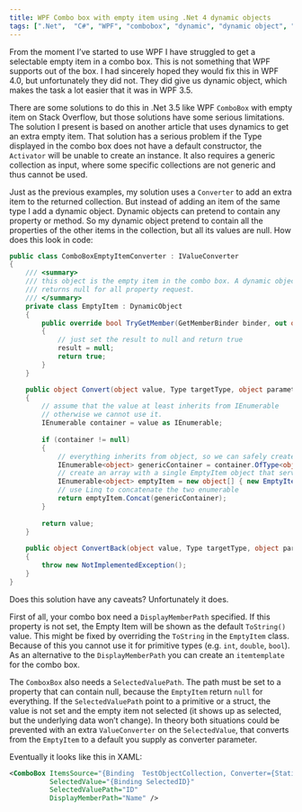 ```yaml
---
title: WPF Combo box with empty item using .Net 4 dynamic objects
tags: [".Net",  "C#", "WPF", "combobox", "dynamic", "dynamic object", "combo box" ]
---
```

From the moment I’ve started to use WPF I have struggled to get a selectable empty item in a combo box. This is not something that WPF supports out of the box. I had sincerely hoped they would fix this in WPF 4.0, but unfortunately they did not. They did give us dynamic object, which makes the task a lot easier that it was in WPF 3.5.
<!--more-->
There are some solutions to do this in .Net 3.5 like WPF `ComboBox` with empty item on Stack Overflow, but those solutions have some serious limitations. The solution I present is based on another article that uses dynamics to get an extra empty item. That solution has a serious problem if the Type displayed in the combo box does not have a default constructor, the `Activator` will be unable to create an instance. It also requires a generic collection as input, where some specific collections are not generic and thus cannot be used.

Just as the previous examples, my solution uses a `Converter` to add an extra item to the returned collection. But instead of adding an item of the same type I add a dynamic object. Dynamic objects can pretend to contain any property or method. So my dynamic object pretend to contain all the properties of the other items in the collection, but all its values are null. How does this look in code:

```C#
public class ComboBoxEmptyItemConverter : IValueConverter
{
    /// <summary>
    /// this object is the empty item in the combo box. A dynamic object that
    /// returns null for all property request.
    /// </summary>
    private class EmptyItem : DynamicObject
    {
        public override bool TryGetMember(GetMemberBinder binder, out object result)
        {
            // just set the result to null and return true
            result = null;
            return true;
        }
    }

    public object Convert(object value, Type targetType, object parameter, CultureInfo culture)
    {
        // assume that the value at least inherits from IEnumerable
        // otherwise we cannot use it.
        IEnumerable container = value as IEnumerable;
 
        if (container != null)
        {
            // everything inherits from object, so we can safely create a generic IEnumerable
            IEnumerable<object> genericContainer = container.OfType<object>();
            // create an array with a single EmptyItem object that serves to show en empty line
            IEnumerable<object> emptyItem = new object[] { new EmptyItem() };
            // use Linq to concatenate the two enumerable
            return emptyItem.Concat(genericContainer);
        }
 
        return value;
    }
 
    public object ConvertBack(object value, Type targetType, object parameter, CultureInfo culture)
    {
        throw new NotImplementedException();
    }
}
```

Does this solution have any caveats? Unfortunately it does.

First of all, your combo box need a `DisplayMemberPath` specified. If this property is not set, the Empty Item will be shown as the default `ToString()` value. This might be fixed by overriding the `ToString` in the `EmptyItem` class. Because of this you cannot use it for primitive types (e.g. `int`, `double`, `bool`). As an alternative to the `DisplayMemberPath` you can create an `itemtemplate` for the combo box.

The `ComboxBox` also needs a `SelectedValuePath`. The path must be set to a property that can contain null, because the `EmptyItem` return `null` for everything. If the `SelectedValuePath` point to a primitive or a struct, the value is not set and the empty item not selected (it shows up as selected, but the underlying data won’t change). In theory both situations could be prevented with an extra `ValueConverter` on the `SelectedValue`, that converts from the `EmptyItem` to a default you supply as converter parameter.

Eventually it looks like this in XAML:
```XML
<ComboBox ItemsSource="{Binding  TestObjectCollection, Converter={StaticResource ComboBoxEmptyItemConverter}}"
          SelectedValue="{Binding SelectedID}"
          SelectedValuePath="ID"
          DisplayMemberPath="Name" />
```